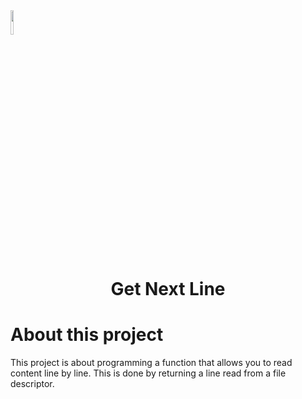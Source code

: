 <img src="https://raw.githubusercontent.com/JaeSeoKim/badge42/main/public/badge42_logo.svg" width ="10%"/>

<h1 align="center">
	Get Next Line
</h1>

# About this project
This project is about programming a function that allows you to read content line by line. This is done by returning a line read from a file descriptor.
